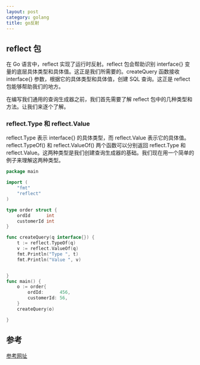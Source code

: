 ```yaml
---
layout: post
category: golang
title: go反射
---
```


## reflect 包

在 Go 语言中，reflect 实现了运行时反射。reflect 包会帮助识别 interface{} 变量的底层具体类型和具体值。这正是我们所需要的。createQuery 函数接收 interface{} 参数，根据它的具体类型和具体值，创建 SQL 查询。这正是 reflect 包能够帮助我们的地方。

在编写我们通用的查询生成器之前，我们首先需要了解 reflect 包中的几种类型和方法。让我们来逐个了解。

### reflect.Type 和 reflect.Value

reflect.Type 表示 interface{} 的具体类型，而 reflect.Value 表示它的具体值。reflect.TypeOf() 和 reflect.ValueOf() 两个函数可以分别返回 reflect.Type 和 reflect.Value。这两种类型是我们创建查询生成器的基础。我们现在用一个简单的例子来理解这两种类型。

```go
package main

import (
    "fmt"
    "reflect"
)

type order struct {
    ordId      int
    customerId int
}

func createQuery(q interface{}) {
    t := reflect.TypeOf(q)
    v := reflect.ValueOf(q)
    fmt.Println("Type ", t)
    fmt.Println("Value ", v)


}
func main() {
    o := order{
        ordId:      456,
        customerId: 56,
    }
    createQuery(o)

}
```

## 参考

[参考网址](https://studygolang.com/articles/13178)